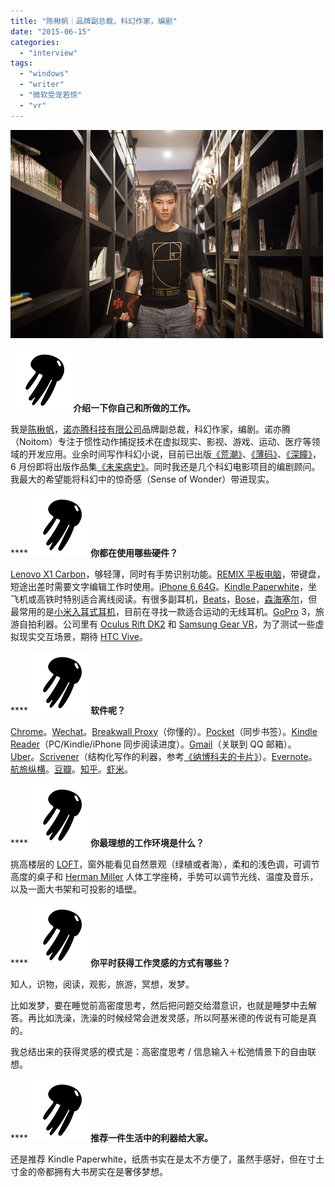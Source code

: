 ```yaml
---
title: "陈楸帆｜品牌副总裁，科幻作家，编剧"
date: "2015-06-15"
categories: 
  - "interview"
tags: 
  - "windows"
  - "writer"
  - "微软受宠若惊"
  - "vr"
---
```


![chenqiufan](/images/chenqiufan.jpg)

**![logo-jellyfish-100-100](/images/logo-jellyfish-100-1001.png)介绍一下你自己和所做的工作。**

我是[陈楸帆](https://weibo.com/scifivan)，[诺亦腾科技有限公司](https://www.noitom.com/noitom/)品牌副总裁，科幻作家，编剧。诺亦腾（Noitom）专注于惯性动作捕捉技术在虚拟现实、影视、游戏、运动、医疗等领域的开发应用。业余时间写作科幻小说，目前已出版[《荒潮》](https://book.douban.com/subject/20501664/)、[《薄码》](https://book.douban.com/subject/7051742/)、[《深瞳》](https://book.douban.com/subject/1874455/)，6 月份即将出版作品集[《未来病史》](https://book.douban.com/subject/26417638/)。同时我还是几个科幻电影项目的编剧顾问。我最大的希望能将科幻中的惊奇感（Sense of Wonder）带进现实。

****![logo-jellyfish-100-100](/images/logo-jellyfish-100-1001.png)**你都在使用哪些硬件？**

[Lenovo X1 Carbon](https://shop.lenovo.com/us/en/landingpage/x1-carbon/)，够轻薄，同时有手势识别功能。[REMIX 平板电脑](https://www.jide.com/remix)，带键盘，短途出差时需要文字编辑工作时使用。[iPhone 6 64G](https://www.apple.com/cn/iphone-6/)。[Kindle Paperwhite](https://www.amazon.cn/dp/B00JG8FMO6)，坐飞机或高铁时特别适合离线阅读。有很多副耳机，[Beats](https://cn.beatsbydre.com/)，[Bose](https://www.bose.cn/)，[森海塞尔](https://zh-cn.sennheiser.com/)，但最常用的是[小米入耳式耳机](https://www.mi.com/en/headphones/)，目前在寻找一款适合运动的无线耳机。[GoPro](https://shop.gopro.com/cameras) 3，旅游自拍利器。公司里有 [Oculus Rift DK2](https://www.oculus.com/dk2/) 和 [Samsung Gear VR](https://www.samsung.com/global/microsite/gearvr/gearvr_features.html)，为了测试一些虚拟现实交互场景，期待 [HTC Vive](https://www.htcvr.com/tw)。

****![logo-jellyfish-100-100](/images/logo-jellyfish-100-1001.png)**软件呢？**

[Chrome](https://www.google.cn/intl/zh-CN/chrome/browser/desktop/index.html)。[Wechat](https://weixin.qq.com/)。[Breakwall Proxy](https://github.com/suede/breakwall)（你懂的）。[Pocket](https://getpocket.com/)（同步书签）。[Kindle Reader](https://www.amazon.cn/gp/digital/fiona/kcp-landing-page?ie=UTF8&ref_=klp_mn)（PC/Kindle/iPhone 同步阅读进度）。[Gmail](https://mail.google.com)（关联到 QQ 邮箱）。[Uber](https://www.uber.com)。[Scrivener](https://www.literatureandlatte.com/scrivener.php)（结构化写作的利器，参考[《纳博科夫的卡片》](https://mp.weixin.qq.com/s?__biz=MzA3Mjk0MTcyNg==&mid=203909871&idx=1&sn=aa100278597ac0fdb0a5ffdf0e5c0f9c&3rd=MzA3MDU4NTYzMw==&scene=6#rd)）。[Evernote](https://www.yinxiang.com)。[航旅纵横](https://www.umetrip.com/mskyweb/about/download.html?hrefParam=cli)。[豆瓣](www.douban.com)。[知乎](www.zhihu.com)。[虾米](www.xiami.com)。

****![logo-jellyfish-100-100](/images/logo-jellyfish-100-1001.png)**你最理想的工作环境是什么？**

挑高楼层的 [LOFT](https://baike.baidu.com/subview/84078/8332322.htm)，窗外能看见自然景观（绿植或者海），柔和的浅色调，可调节高度的桌子和 [Herman Miller](https://www.hermanmiller.cn/) 人体工学座椅，手势可以调节光线、温度及音乐，以及一面大书架和可投影的墙壁。

****![logo-jellyfish-100-100](/images/logo-jellyfish-100-1001.png)**你平时获得工作灵感的方式有哪些？**

知人，识物，阅读，观影，旅游，冥想，发梦。

比如发梦，要在睡觉前高密度思考，然后把问题交给潜意识，也就是睡梦中去解答。再比如洗澡，洗澡的时候经常会迸发灵感，所以阿基米德的传说有可能是真的。

我总结出来的获得灵感的模式是：高密度思考 / 信息输入＋松弛情景下的自由联想。

****![logo-jellyfish-100-100](/images/logo-jellyfish-100-1001.png)**推荐一件生活中的利器给大家。**

还是推荐 Kindle Paperwhite，纸质书实在是太不方便了，虽然手感好，但在寸土寸金的帝都拥有大书房实在是奢侈梦想。
